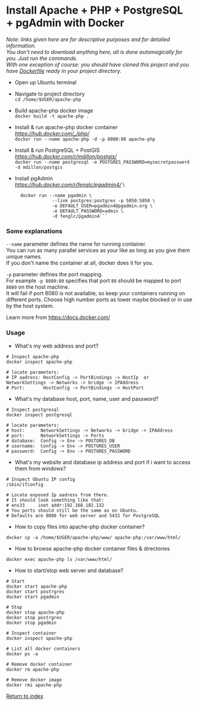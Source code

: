 # Install Apache + PHP + PostgreSQL + pgAdmin with Docker

_Note: links given here are for descriptive purposes and for detailed information. \
You don't need to download anything here, all is done automagically for you. Just run the commands. \
With one exception of course: you should have cloned this project and you have [Dockerfile](../Dockerfile) ready in your project directory._

* Open up Ubuntu terminal

* Navigate to project directory \
  `cd /home/$USER/apache-php`

* Build apache-php docker image \
  `docker build -t apache-php .`

* Install & run apache-php docker container \
  _https://hub.docker.com/_/php/_ \
  `docker run --name apache-php -d -p 8080:80 apache-php`

* Install & run PostgreSQL + PostGIS \
  _https://hub.docker.com/r/mdillon/postgis/_ \
  `docker run --name postgresql -e POSTGRES_PASSWORD=mysecretpassword -d mdillon/postgis`

* Install pgAdmin \
  _https://hub.docker.com/r/fenglc/pgadmin4/_ \
  ```
    docker run --name pgadmin \
                --link postgres:postgres -p 5050:5050 \
                -e DEFAULT_USER=pgadmin4@pgadmin.org \
                -e DEFAULT_PASSWORD=admin \
                -d fenglc/pgadmin4```

### Some explanations

`--name` parameter defines the name for running container. \
You can run as many parallel services as your like as long as you give them unique names. \
If you don't name the container at all, docker does it for you.

`-p` parameter defines the port mapping. \
For example `-p 8080:80` specifies that port `80` should be mapped to port `8080` on the host machine. \
It will fail if port 8080 is not available, so keep your containers running on different ports.
Choose high number ports as lower maybe blocked or in use by the host system.

Learn more from https://docs.docker.com/

### Usage

* What's my web address and port?
```
# Inspect apache-php
docker inspect apache-php

# locate parameters:
# IP aadress: HostConfig -> PortBindings -> HostIp  or  NetworkSettings -> Networks -> bridge -> IPAddress
# Port:       HostConfig -> PortBindings -> HostPort
```

* What's my database host, port, name, user and password?
```
# Inspect postgresql
docker inspect postgresql

# locate parameters:
# host:      NetworkSettings -> Networks -> bridge -> IPAddress
# port:      NetworkSettings -> Ports
# database:  Config -> Env -> POSTGRES_DB
# username:  Config -> Env -> POSTGRES_USER
# password:  Config -> Env -> POSTGRES_PASSWORD
```

* What's my website and database ip address and port if i want to access them from windows?
```
# Inspect Ubuntu IP config
/sbin/ifconfig

# Locate exposed Ip aadress from there.
# It should look something like that:
# ens33     inet addr:192.168.182.132
# You ports should still be the same as on Ubuntu.
# Defaults are 8080 for web server and 5432 for PostgreSQL
```

* How to copy files into apache-php docker container?
```
docker cp -a /home/$USER/apache-php/www/ apache-php:/var/www/html/
```

* How to browse apache-php docker container files & directories
```
docker exec apache-php ls /var/www/html/
```

* How to start/stop web server and database?
```
# Start
docker start apache-php
docker start postrgres
docker start pgadmin

# Stop
docker stop apache-php
docker stop postrgres
docker stop pgadmin

# Inspect container
docker inspect apache-php

# List all docker containers
docker ps -a

# Remove docker container
docker rm apache-php

# Remove docker image
docker rmi apache-php
```

[Return to index](01.Index.md)
